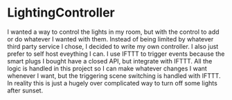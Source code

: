 # LightingController

I wanted a way to control the lights in my room, but with the control to add or do whatever I wanted with them. Instead of being limited by whatever third party service I chose, I decided to write my own controller. I also just prefer to self host eveything I can. I use IFTTT to trigger events because the smart plugs I bought have a closed API, but integrate with IFTTT. All the logic is handled in this project so I can make whatever changes I want whenever I want, but the triggering scene switching is handled with IFTTT. In reality this is just a hugely over complicated way to turn off some lights after sunset.
